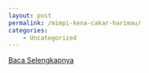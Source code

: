 ```yaml
---
layout: post
permalink: /mimpi-kena-cakar-harimau/
categories:
    - Uncategorized
---
```


[Baca Selengkapnya](/06)